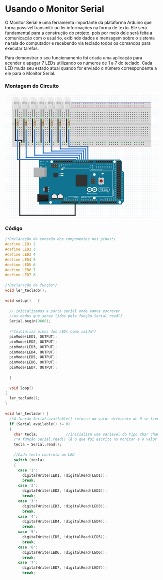 # Usando o Monitor Serial
O Monitor Serial é uma ferramenta importante da plataforma Arduino que torna possível transmitir ou ler informações na forma de texto. Ele será fundamental para a construção do projeto, pois por meio dele será feita a comunicação com o usuário, exibindo dados e mensagem sobre o sistema na tela do computador e recebendo via teclado todos os comandos para executar tarefas. 

Para demonstrar o seu funcionamento foi criada uma aplicação para acender e apagar 7 LEDs utilizando os números de 1 a 7 do teclado. Cada LED muda seu estado atual quando for enviado o número correspondente a ele para o Monitor Serial. 

### Montagem do Circuito

![Monitor_serial](../Imagens/monitorserial.PNG)

### Código

~~~C
/*Declaração da conexão dos componentes nos pinos*/
#define LED1 2
#define LED2 3
#define LED3 4
#define LED4 5
#define LED5 6
#define LED6 7
#define LED7 8

/*Declaração da função*/
void ler_teclado();

void setup()   {

  // inicializamos a porta serial onde vamos escrever
  //os dados que serao lidos pela função Serial.read()
  Serial.begin(9600);
  
  /*Inicializa pinos dos LEDs como saída*/
  pinMode(LED1, OUTPUT);
  pinMode(LED2, OUTPUT);
  pinMode(LED3, OUTPUT);
  pinMode(LED4, OUTPUT);
  pinMode(LED5, OUTPUT);
  pinMode(LED6, OUTPUT);
  pinMode(LED7, OUTPUT);
  
  }
  
  void loop()
{
  ler_teclado();
}

void ler_teclado() {
  /*A função Serial.available() retorna um valor diferente de 0 se tiver algo para ler no monitor*/
  if (Serial.available() != 0)
  {
    char tecla;             //inicializa uma variavel do tipo char chamada tecla 
    /*A função Serial.read() lê o que foi escrito no monitor e o valor será armazenado em "tecla"  */
    tecla = Serial.read();  
    
    //Cada tecla controla um LED
    switch (tecla)
    {
      case '1':
        digitalWrite(LED1, !digitalRead(LED1));
        break;
      case '2':
        digitalWrite(LED2, !digitalRead(LED2));
        break;
      case '3':
        digitalWrite(LED3, !digitalRead(LED3));
        break;
      case '4':
        digitalWrite(LED4, !digitalRead(LED4));
        break;
      case '5':
        digitalWrite(LED5, !digitalRead(LED5));
        break;
      case '6':
        digitalWrite(LED6, !digitalRead(LED6));
        break;
      case '7':
        digitalWrite(LED7, !digitalRead(LED7));
        break;                        
                            

~~~

